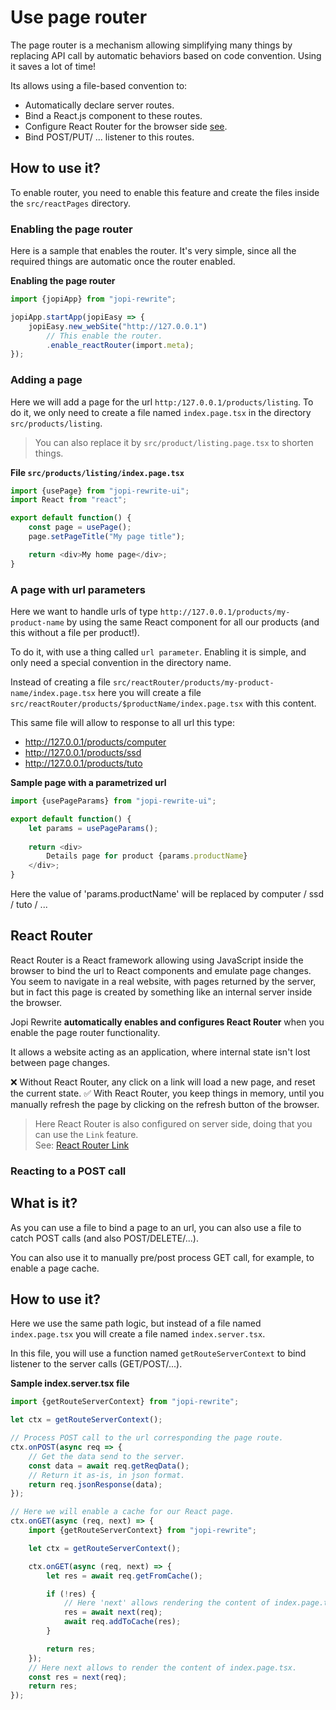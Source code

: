 # Use page router

The page router is a mechanism allowing simplifying many things by replacing API call by automatic behaviors based on code convention.
Using it saves a lot of time!

Its allows using a file-based convention to:
* Automatically declare server routes.
* Bind a React.js component to these routes.
* Configure React Router for the browser side [see](https://reactrouter.com/).
* Bind POST/PUT/ ... listener to this routes.  

## How to use it?

To enable router, you need to enable this feature and create the files inside the `src/reactPages` directory.

### Enabling the page router

Here is a sample that enables the router. It's very simple, since all the required things are automatic once the router enabled.

**Enabling the page router**
```typescript jsx
import {jopiApp} from "jopi-rewrite";

jopiApp.startApp(jopiEasy => {
    jopiEasy.new_webSite("http://127.0.0.1")
        // This enable the router.
        .enable_reactRouter(import.meta);
});
```

### Adding a page

Here we will add a page for the url `http:/127.0.0.1/products/listing`.
To do it, we only need to create a file named `index.page.tsx` in the directory `src/products/listing`.

> You can also replace it by `src/product/listing.page.tsx` to shorten things.

**File `src/products/listing/index.page.tsx`**

```typescript jsx
import {usePage} from "jopi-rewrite-ui";
import React from "react";

export default function() {
    const page = usePage();
    page.setPageTitle("My page title");

    return <div>My home page</div>;
}
```

### A page with url parameters

Here we want to handle urls of type `http://127.0.0.1/products/my-product-name` by using the same React
component for all our products (and this without a file per product!).

To do it, with use a thing called `url parameter`. Enabling it is simple, and only need a special convention in the directory name.

Instead of creating a file `src/reactRouter/products/my-product-name/index.page.tsx` here you
will create a file `src/reactRouter/products/$productName/index.page.tsx` with this content.

This same file will allow to response to all url this type:
* http://127.0.0.1/products/computer
* http://127.0.0.1/products/ssd
* http://127.0.0.1/products/tuto

**Sample page with a parametrized url**
```typescript jsx
import {usePageParams} from "jopi-rewrite-ui";

export default function() {
    let params = usePageParams();
    
    return <div>
        Details page for product {params.productName}
    </div>;
}
```

Here the value of 'params.productName' will be replaced by computer / ssd / tuto / ...

## React Router

React Router is a React framework allowing using JavaScript inside the browser to bind the url to React components
and emulate page changes. You seem to navigate in a real website, with pages returned by the server, but in fact
this page is created by something like an internal server inside the browser.

Jopi Rewrite **automatically enables and configures React Router** when you enable the page router functionality.

It allows a website acting as an application, where internal state isn't lost between page changes.

❌ Without React Router, any click on a link will load a new page, and reset the current state.
✅ With React Router, you keep things in memory, until you manually refresh the page by clicking on the refresh button of the browser.

> Here React Router is also configured on server side, doing that you can use the `Link` feature.  
> See: [React Router Link](https://api.reactrouter.com/v7/functions/react_router.Link.html)
>
### Reacting to a POST call

## What is it?

As you can use a file to bind a page to an url, you can also use a file to catch POST calls (and also POST/DELETE/...).

You can also use it to manually pre/post process GET call, for example, to enable a page cache.

## How to use it?

Here we use the same path logic, but instead of a file named `index.page.tsx` you will create a file named `index.server.tsx`.

In this file, you will use a function named `getRouteServerContext` to bind listener to the server calls (GET/POST/...). 

**Sample index.server.tsx file**
```typescript
import {getRouteServerContext} from "jopi-rewrite";

let ctx = getRouteServerContext();

// Process POST call to the url corresponding the page route. 
ctx.onPOST(async req => {
    // Get the data send to the server.
    const data = await req.getReqData();
    // Return it as-is, in json format.
    return req.jsonResponse(data);
});

// Here we will enable a cache for our React page.
ctx.onGET(async (req, next) => {
    import {getRouteServerContext} from "jopi-rewrite";

    let ctx = getRouteServerContext();

    ctx.onGET(async (req, next) => {
        let res = await req.getFromCache();

        if (!res) {
            // Here 'next' allows rendering the content of index.page.tsx.
            res = await next(req);
            await req.addToCache(res);
        }

        return res;
    });
    // Here next allows to render the content of index.page.tsx.
    const res = next(req);
    return res;
});
```